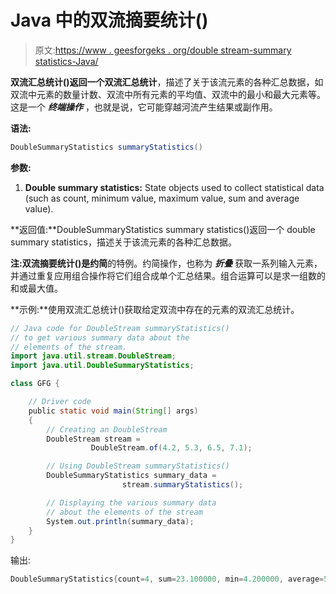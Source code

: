 # Java 中的双流摘要统计()

> 原文:[https://www . geesforgeks . org/double stream-summary statistics-Java/](https://www.geeksforgeeks.org/doublestream-summarystatistics-java/)

**双流汇总统计()**返回一个**双流汇总统计**，描述了关于该流元素的各种汇总数据，如双流中元素的数量计数、双流中所有元素的平均值、双流中的最小和最大元素等。这是一个 ***终端操作*** ，也就是说，它可能穿越河流产生结果或副作用。

**语法:**

```java
DoubleSummaryStatistics summaryStatistics()

```

**参数:**

1.  **Double summary statistics:** State objects used to collect statistical data (such as count, minimum value, maximum value, sum and average value).

**返回值:**DoubleSummaryStatistics summary statistics()返回一个 double summary statistics，描述关于该流元素的各种汇总数据。

**注:**双流摘要统计()是**约简**的特例。约简操作，也称为 ***折叠*** 获取一系列输入元素，并通过重复应用组合操作将它们组合成单个汇总结果。组合运算可以是求一组数的和或最大值。

**示例:**使用双流汇总统计()获取给定双流中存在的元素的双流汇总统计。

```java
// Java code for DoubleStream summaryStatistics()
// to get various summary data about the
// elements of the stream.
import java.util.stream.DoubleStream;
import java.util.DoubleSummaryStatistics;

class GFG {

    // Driver code
    public static void main(String[] args)
    {
        // Creating an DoubleStream
        DoubleStream stream = 
                  DoubleStream.of(4.2, 5.3, 6.5, 7.1);

        // Using DoubleStream summaryStatistics()
        DoubleSummaryStatistics summary_data = 
                         stream.summaryStatistics();

        // Displaying the various summary data
        // about the elements of the stream
        System.out.println(summary_data);
    }
}
```

输出:

```java
DoubleSummaryStatistics{count=4, sum=23.100000, min=4.200000, average=5.775000, max=7.100000}

```